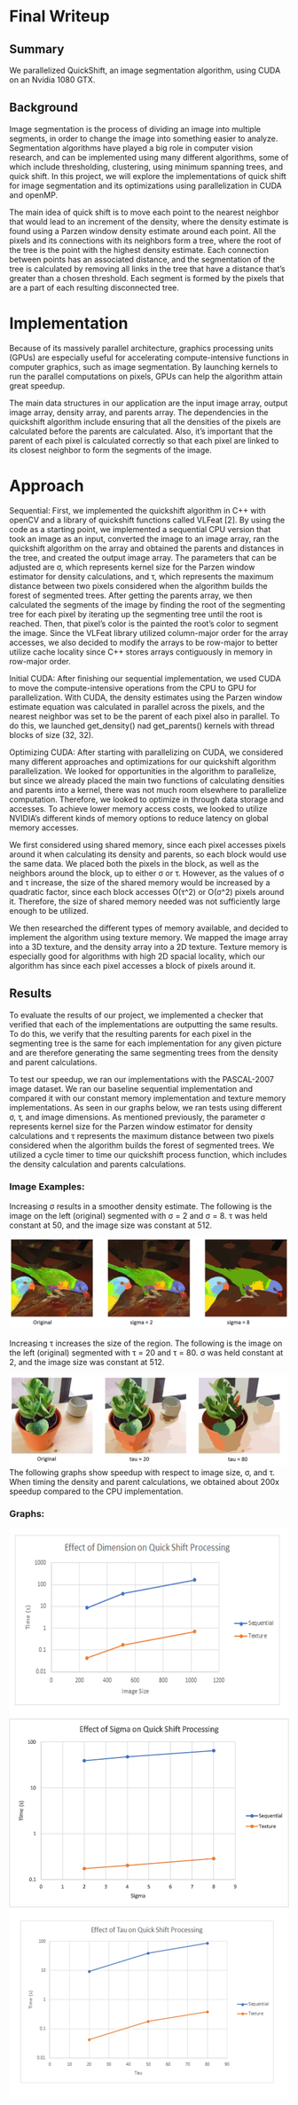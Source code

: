 
# Final Writeup

## Summary
We parallelized QuickShift, an image segmentation algorithm, using CUDA on an Nvidia 1080 GTX.

## Background
Image segmentation is the process of dividing an image into multiple segments, in order to change the image into something easier to analyze. Segmentation algorithms have played a big role in computer vision research, and can be implemented using many different algorithms, some of which include thresholding, clustering, using minimum spanning trees, and quick shift. In this project, we will explore the implementations of quick shift for image segmentation and its optimizations using parallelization in CUDA and openMP.

The main idea of quick shift is to move each point to the nearest neighbor that would lead to an increment of the density, where the density estimate is found using a Parzen window density estimate around each point. All the pixels and its connections with its neighbors form a tree, where the root of the tree is the point with the highest density estimate. Each connection between points has an associated distance, and the segmentation of the tree is calculated by removing all links in the tree that have a distance that’s greater than a chosen threshold. Each segment is formed by the pixels that are a part of each resulting disconnected tree.

# Implementation
Because of its massively parallel architecture, graphics processing units (GPUs) are especially useful for accelerating compute-intensive functions in computer graphics, such as image segmentation. By launching kernels to run the parallel computations on pixels, GPUs can help the algorithm attain great speedup.

The main data structures in our application are the input image array, output image array, density array, and parents array. The dependencies in the quickshift algorithm include ensuring that all the densities of the pixels are calculated before the parents are calculated. Also, it’s important that the parent of each pixel is calculated correctly so that each pixel are linked to its closest neighbor to form the segments of the image. 

# Approach
Sequential: First, we implemented the quickshift algorithm in C++ with openCV and a library of quickshift functions called VLFeat [2]. By using the code as a starting point, we implemented a sequential CPU version that took an image as an input, converted the image to an image array, ran the quickshift algorithm on the array and obtained the parents and distances in the tree, and created the output image array. The parameters that can be adjusted are σ, which represents kernel size for the Parzen window estimator for density calculations, and τ, which represents the maximum distance between two pixels considered when the algorithm builds the forest of segmented trees. After getting the parents array, we then calculated the segments of the image by finding the root of the segmenting tree for each pixel by iterating up the segmenting tree until the root is reached. Then, that pixel’s color is the painted the root’s color to segment the image. Since the VLFeat library utilized column-major order for the array accesses, we also decided to modify the arrays to be row-major to better utilize cache locality since C++ stores arrays contiguously in memory in row-major order.

Initial CUDA: After finishing our sequential implementation, we used CUDA to move the compute-intensive operations from the CPU to GPU for parallelization. With CUDA, the density estimates using the Parzen window estimate equation was calculated in parallel across the pixels, and the nearest neighbor was set to be the parent of each pixel also in parallel. To do this, we launched get_density() nad get_parents() kernels with thread blocks of size (32, 32).

Optimizing CUDA: After starting with parallelizing on CUDA, we considered many different approaches and optimizations for our quickshift algorithm parallelization. We looked for opportunities in the algorithm to parallelize, but since we already placed the main two functions of calculating densities and parents into a kernel, there was not much room elsewhere to parallelize computation. Therefore, we looked to optimize in through data storage and accesses. To achieve lower memory access costs, we looked to utilize NVIDIA’s different kinds of memory options to reduce latency on global memory accesses.

We first considered using shared memory, since each pixel accesses pixels around it when calculating its density and parents, so each block would use the same data. We placed both the pixels in the block, as well as the neighbors around the block, up to either σ or τ. However, as the values of σ and τ increase, the size of the shared memory would be increased by a quadratic factor, since each block accesses O(τ^2) or O(σ^2) pixels around it. Therefore, the size of shared memory needed was not sufficiently large enough to be utilized.

We then researched the different types of memory available, and decided to implement the algorithm using texture memory. We mapped the image array into a 3D texture, and the density array into a 2D texture. Texture memory is especially good for algorithms with high 2D spacial locality, which our algorithm has since each pixel accesses a block of pixels around it.

## Results
To evaluate the results of our project, we implemented a checker that verified that each of the implementations are outputting the same results. To do this, we verify that the resulting parents for each pixel in the segmenting tree is the same for each implementation for any given picture and are therefore generating the same segmenting trees from the density and parent calculations.

To test our speedup, we ran our implementations with the PASCAL-2007 image dataset. We ran our baseline sequential implementation and compared it with our constant memory implementation and texture memory implementations. As seen in our graphs below, we ran tests using different σ, τ, and image dimensions. As mentioned previously, the parameter σ represents kernel size for the Parzen window estimator for density calculations and τ represents the maximum distance between two pixels considered when the algorithm builds the forest of segmented trees. We utilized a cycle timer to time our quickshift process function, which includes the density calculation and parents calculations.

### Image Examples:

Increasing σ results in a smoother density estimate. The following is the image on the left (original) segmented with σ = 2 and σ = 8. τ was held constant at 50, and the image size was constant at 512.

![Bird segmentation](images/bird_segmentations.jpg)

Increasing τ increases the size of the region. The following is the image on the left (original) segmented with τ = 20 and τ = 80. σ was held constant at 2, and the image size was constant at 512.

![Plant segmentation](images/plant_segmentation.jpg)
The following graphs show speedup with respect to image size, σ, and τ. When timing the density and parent calculations, we obtained about 200x speedup compared to the CPU implementation. 

### Graphs:

<img src="images/size_graph.png" alt="Size Graph" style="height: 340px;"/>

<img src="images/sigma_graph.jpg" alt="Sigma Graph" style="height: 340px;"/>

<img src="images/tau_graph.jpg" alt="Tau Graph" style="height: 340px;"/>
